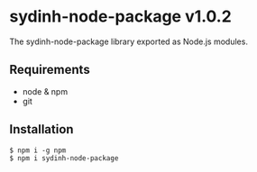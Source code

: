 # sydinh-node-package v1.0.2

The sydinh-node-package library exported as Node.js modules.

## Requirements

- node & npm
- git

## Installation

```
$ npm i -g npm
$ npm i sydinh-node-package
```
